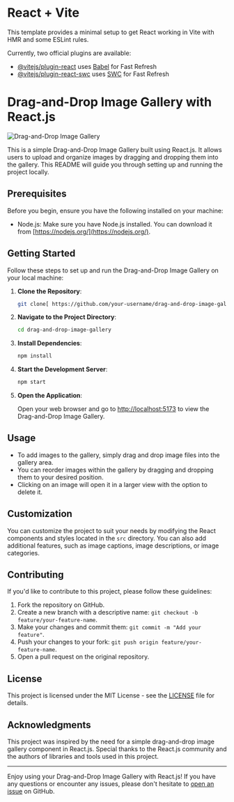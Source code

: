 # React + Vite

This template provides a minimal setup to get React working in Vite with HMR and some ESLint rules.

Currently, two official plugins are available:

- [@vitejs/plugin-react](https://github.com/vitejs/vite-plugin-react/blob/main/packages/plugin-react/README.md) uses [Babel](https://babeljs.io/) for Fast Refresh
- [@vitejs/plugin-react-swc](https://github.com/vitejs/vite-plugin-react-swc) uses [SWC](https://swc.rs/) for Fast Refresh
# Drag-and-Drop Image Gallery with React.js

![Drag-and-Drop Image Gallery](gallery-demo.png)

This is a simple Drag-and-Drop Image Gallery built using React.js. It allows users to upload and organize images by dragging and dropping them into the gallery. This README will guide you through setting up and running the project locally.

## Prerequisites

Before you begin, ensure you have the following installed on your machine:

- Node.js: Make sure you have Node.js installed. You can download it from [https://nodejs.org/](https://nodejs.org/).

## Getting Started

Follow these steps to set up and run the Drag-and-Drop Image Gallery on your local machine:

1. **Clone the Repository**:

   ```bash
   git clone[ https://github.com/your-username/drag-and-drop-image-gallery.git](https://github.com/SilverJem/hngStage3.git)
   ```

2. **Navigate to the Project Directory**:

   ```bash
   cd drag-and-drop-image-gallery
   ```

3. **Install Dependencies**:

   ```bash
   npm install
   ```

4. **Start the Development Server**:

   ```bash
   npm start
   ```

5. **Open the Application**:

   Open your web browser and go to [http://localhost:5173](http://localhost:5173) to view the Drag-and-Drop Image Gallery.

## Usage

- To add images to the gallery, simply drag and drop image files into the gallery area.
- You can reorder images within the gallery by dragging and dropping them to your desired position.
- Clicking on an image will open it in a larger view with the option to delete it.

## Customization

You can customize the project to suit your needs by modifying the React components and styles located in the `src` directory. You can also add additional features, such as image captions, image descriptions, or image categories.

## Contributing

If you'd like to contribute to this project, please follow these guidelines:

1. Fork the repository on GitHub.
2. Create a new branch with a descriptive name: `git checkout -b feature/your-feature-name`.
3. Make your changes and commit them: `git commit -m "Add your feature"`.
4. Push your changes to your fork: `git push origin feature/your-feature-name`.
5. Open a pull request on the original repository.

## License

This project is licensed under the MIT License - see the [LICENSE](LICENSE) file for details.

## Acknowledgments

This project was inspired by the need for a simple drag-and-drop image gallery component in React.js. Special thanks to the React.js community and the authors of libraries and tools used in this project.

---

Enjoy using your Drag-and-Drop Image Gallery with React.js! If you have any questions or encounter any issues, please don't hesitate to [open an issue](https://github.com/your-username/drag-and-drop-image-gallery/issues) on GitHub.
